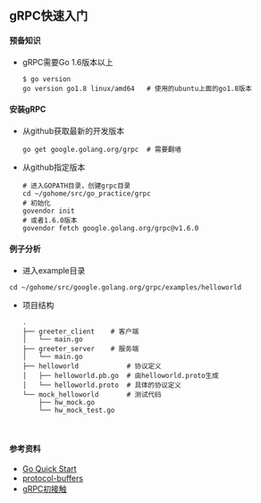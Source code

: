 ## gRPC快速入门

#### 预备知识

+ gRPC需要Go 1.6版本以上

  ```shell
  $ go version
  go version go1.8 linux/amd64   # 使用的ubuntu上面的go1.8版本
  ```

#### 安装gRPC

  + 从github获取最新的开发版本

    ```shell
    go get google.golang.org/grpc  # 需要翻墙
    ```

  + 从github指定版本

    ```shell
    # 进入GOPATH目录，创建grpc目录
    cd ~/gohome/src/go_practice/grpc
    # 初始化
    govendor init 
    # 或者1.6.0版本
    govendor fetch google.golang.org/grpc@v1.6.0 
    ```


#### 例子分析

+  进入example目录

  ```shell
  cd ~/gohome/src/google.golang.org/grpc/examples/helloworld
  ```

+ 项目结构

  ```shell
  .
  ├── greeter_client   	# 客户端
  │   └── main.go
  ├── greeter_server   	# 服务端
  │   └── main.go
  ├── helloworld 		 	# 协议定义
  │   ├── helloworld.pb.go  # 由helloworld.proto生成
  │   └── helloworld.proto  # 具体的协议定义
  └── mock_helloworld		# 测试代码
      ├── hw_mock.go
      └── hw_mock_test.go
  ```

  ​

#### 参考资料

+ [Go Quick Start](https://grpc.io/docs/quickstart/go.html)
+ [protocol-buffers](https://developers.google.com/protocol-buffers/)
+ [gRPC初接触](https://samael65535.github.io/2017-05-18/grpc_newb/)